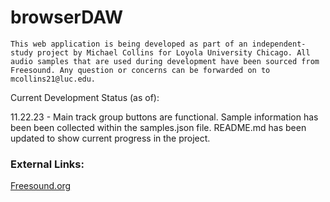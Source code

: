 # browserDAW

    This web application is being developed as part of an independent-study project by Michael Collins for Loyola University Chicago. All audio samples that are used during development have been sourced from Freesound. Any question or concerns can be forwarded on to mcollins21@luc.edu.


Current Development Status (as of):

11.22.23 - Main track group buttons are functional. Sample information has been been collected within the samples.json file. README.md has been updated to show current progress in the project. 


### External Links:

[Freesound.org](https://freesound.org/)